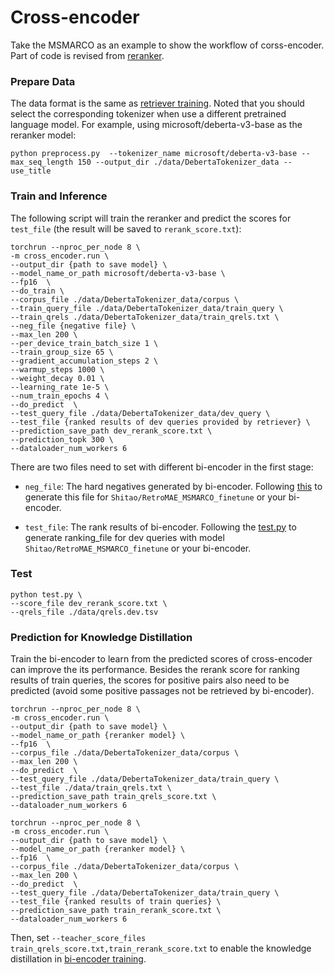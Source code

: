# Cross-encoder
Take the MSMARCO as an example to show the workflow of corss-encoder.
Part of code is revised from [reranker](https://github.com/luyug/Reranker).


### Prepare Data
The data format is the same as [retriever training](../retriever/msmarco/README.md). 
Noted that you should select the corresponding tokenizer when use a different pretrained language model. 
For example,  using microsoft/deberta-v3-base as the reranker model:
```
python preprocess.py  --tokenizer_name microsoft/deberta-v3-base --max_seq_length 150 --output_dir ./data/DebertaTokenizer_data --use_title
```


### Train and Inference
The following script will train the reranker and predict the scores for `test_file` (the result will be saved to `rerank_score.txt`):
```
torchrun --nproc_per_node 8 \
-m cross_encoder.run \
--output_dir {path to save model} \
--model_name_or_path microsoft/deberta-v3-base \
--fp16  \
--do_train \
--corpus_file ./data/DebertaTokenizer_data/corpus \
--train_query_file ./data/DebertaTokenizer_data/train_query \
--train_qrels ./data/DebertaTokenizer_data/train_qrels.txt \
--neg_file {negative file} \
--max_len 200 \
--per_device_train_batch_size 1 \
--train_group_size 65 \
--gradient_accumulation_steps 2 \
--warmup_steps 1000 \
--weight_decay 0.01 \
--learning_rate 1e-5 \
--num_train_epochs 4 \
--do_predict  \
--test_query_file ./data/DebertaTokenizer_data/dev_query \
--test_file {ranked results of dev queries provided by retriever} \
--prediction_save_path dev_rerank_score.txt \
--prediction_topk 300 \
--dataloader_num_workers 6 
```

There are two files need to set with different bi-encoder in the first stage:
- `neg_file`: The hard negatives generated by bi-encoder. 
Following [this](../retriever/msmarco/README.md) to generate this file for `Shitao/RetroMAE_MSMARCO_finetune` or your bi-encoder.

- `test_file`: The rank results of bi-encoder.
Following the [test.py](../retriever/msmarco/README.md) to generate ranking_file for dev queries with model `Shitao/RetroMAE_MSMARCO_finetune` or your bi-encoder.



### Test
```
python test.py \
--score_file dev_rerank_score.txt \
--qrels_file ./data/qrels.dev.tsv
```

### Prediction for Knowledge Distillation 
Train the bi-encoder to learn from the predicted scores of cross-encoder can improve the its performance.
Besides the rerank score for ranking results of train queries, 
the scores for positive pairs also need to be predicted (avoid some positive passages not be retrieved by bi-encoder).
```
torchrun --nproc_per_node 8 \
-m cross_encoder.run \
--output_dir {path to save model} \
--model_name_or_path {reranker model} \
--fp16  \
--corpus_file ./data/DebertaTokenizer_data/corpus \
--max_len 200 \
--do_predict  \
--test_query_file ./data/DebertaTokenizer_data/train_query \
--test_file ./data/train_qrels.txt \
--prediction_save_path train_qrels_score.txt \
--dataloader_num_workers 6 

torchrun --nproc_per_node 8 \
-m cross_encoder.run \
--output_dir {path to save model} \
--model_name_or_path {reranker model} \
--fp16  \
--corpus_file ./data/DebertaTokenizer_data/corpus \
--max_len 200 \
--do_predict  \
--test_query_file ./data/DebertaTokenizer_data/train_query \
--test_file {ranked results of train queries} \
--prediction_save_path train_rerank_score.txt \
--dataloader_num_workers 6 
```
Then, set `--teacher_score_files train_qrels_score.txt,train_rerank_score.txt` to enable the knowledge distillation in [bi-encoder training](../retriever/msmarco/README.md).